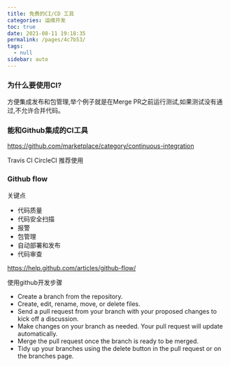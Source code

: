 ```yaml
---
title: 免费的CI/CD 工具
categories: 运维开发
toc: true
date: 2021-08-11 19:18:35
permalink: /pages/4c7b53/
tags: 
  - null
sidebar: auto
---
```


### 为什么要使用CI?

方便集成发布和包管理,举个例子就是在Merge PR之前运行测试,如果测试没有通过,不允许合并代码。

### 能和Github集成的CI工具

https://github.com/marketplace/category/continuous-integration

Travis CI
CircleCI 推荐使用

### Github flow

关键点

- 代码质量
- 代码安全扫描
- 报警
- 包管理
- 自动部署和发布
- 代码审查

https://help.github.com/articles/github-flow/


使用github开发步骤

- Create a branch from the repository.
- Create, edit, rename, move, or delete files.
- Send a pull request from your branch with your proposed changes to kick off a discussion.
- Make changes on your branch as needed. Your pull request will update automatically.
- Merge the pull request once the branch is ready to be merged.
- Tidy up your branches using the delete button in the pull request or on the branches page.





